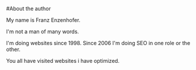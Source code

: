#About the author

My name is Franz Enzenhofer.

I'm not a man of many words.

I'm doing websites since 1998. Since 2006 I'm doing SEO in one role or the other.

You all have visited websites i have optimized. 
